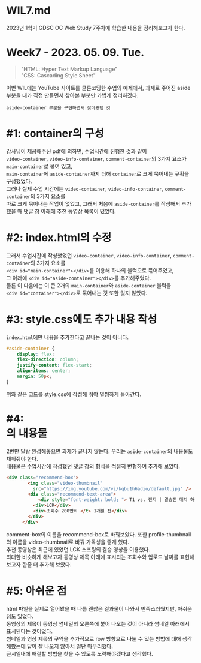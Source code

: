 WIL7.md
=========
2023년 1학기 GDSC OC Web Study 7주차에 학습한 내용을 정리해보고자 한다.

Week7 - 2023. 05. 09. Tue.
=========
> "HTML: Hyper Text Markup Language" </br>
> "CSS: Cascading Style Sheet"

이번 WIL에는 YouTube 사이트를 클론코딩한 수업의 예제에서, 과제로 주어진 aside 부분을 내가 직접 만들면서 찾아본 부분만 가볍게 정리하겠다. </br>

```aside-container 부분을 구현하면서 찾아봤던 것```

#1: container의 구성
====
강사님이 제공해주신 pdf에 의하면, 수업시간에 진행한 것과 같이 </br>
```video-container```, ```video-info-container```, ```comment-container```의 3가지 요소가 ```main-container```로 묶여 있고, </br>
```main-container```에 ```aside-container```까지 더해 ```container```로 크게 묶어내는 구획을 구성했었다. </br>
그러나 실제 수업 시간에는 ```video-container```, ```video-info-container```, ```comment-container```의 3가지 요소를 </br>
따로 크게 묶어내는 작업이 없었고, 그래서 처음에 ```aside-container```를 작성해서 추가했을 때 댓글 창 아래에 추천 동영상 목록이 떴었다. </br>

#2: index.html의 수정
====
그래서 수업시간에 작성했었던 ```video-container```, ```video-info-container```, ```comment-container```의 3가지 요소를 </br>
```<div id="main-container"></div>```를 이용해 하나의 블럭으로 묶어주었고, </br>
그 아래에 ```<div id="aside-container"></div>```를 추가해주었다. </br>
물론 이 다음에는 이 큰 2개의 ```main-container```와 ```aside-container``` 블럭을 </br>
```<div id="container"></div>```로 묶어내는 것 또한 잊지 않았다. </br>

#3: style.css에도 추가 내용 작성
====
```index.html```에만 내용을 추가한다고 끝나는 것이 아니다. </br>
```css
#aside-container {
    display: flex;
    flex-direction: column;
    justify-content: flex-start;
    align-items: center;
    margin: 50px;
}
```
위와 같은 코드를 style.css에 작성해 줘야 멀쩡하게 돌아간다. </br>

#4: <div id="aside-container"></div>의 내용물
====
2번만 달랑 완성해놓으면 과제가 끝나지 않는다. 우리는 ```aside-container```의 내용물도 채워줘야 한다. </br>
내용물은 수업시간에 작성했던 댓글 창의 형식을 적절히 변형하여 추가해 보았다. </br>
```html
<div class="recommend-box">
        <img class="video-thumbnail"
          src="https://img.youtube.com/vi/kqbu1h6adio/default.jpg" />
        <div class="recommend-text-area">
            <div style="font-weight: bold; "> T1 vs. 젠지 | 결승전 매치 하이라이트 | 04.09 | 2023 LCK 스프링 스플릿 결승 </div>
          <div>LCK</div>
          <div>조회수 200만회 </t> 1개월 전</div>
        </div>
      </div>
```
comment-box의 이름을 recommend-box로 바꿔보았다. 또한 profile-thumbnail의 이름을 video-thumbnail로 바꿔 가독성을 좋게 했다. </br>
추천 동영상은 최근에 있었던 LCK 스프링의 결승 영상을 이용했다. </br>
최대한 비슷하게 해보고자 동영상 제목 아래에 표시되는 조회수와 업로드 날짜를 표현해보고자 한줄 더 추가해 보았다. </br>

#5: 아쉬운 점
====
html 파일을 실제로 열어봤을 때 나름 괜찮은 결과물이 나와서 만족스러웠지만, 아쉬운 점도 있었다. </br>
동영상의 제목이 동영상 썸네일의 오른쪽에 붙어 나오는 것이 아니라 썸네일 아래에서 표시된다는 것이었다. </br>
썸네일과 영상 제목의 구역을 추가적으로 row 방향으로 나눌 수 있는 방법에 대해 생각해봤는데 답이 잘 나오지 않아서 일단 마무리했다. </br>
근시일내에 해결할 방법을 찾을 수 있도록 노력해야겠다고 생각했다. </br>
